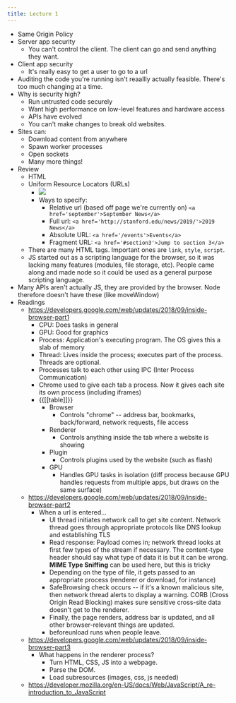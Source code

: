 ```yaml
---
title: Lecture 1
---
```

- Same Origin Policy
- Server app security
    - You can't control the client. The client can go and send anything they want.
- Client app security
    - It's really easy to get a user to go to a url
- Auditing the code you're running isn't reaallly actually feasible. There's too much changing at a time.
- Why is security high?
    - Run untrusted code securely
    - Want high performance on low-level features and hardware access
    - APIs have evolved
    - You can't make changes to break old websites.
- Sites can:
    - Download content from anywhere
    - Spawn worker processes
    - Open sockets
    - Many more things!
- Review
    - HTML
    - Uniform Resource Locators (URLs)
        - ![](https://firebasestorage.googleapis.com/v0/b/firescript-577a2.appspot.com/o/imgs%2Fapp%2Faeonneo%2FeiDo0fZQKv.png?alt=media&token=05812bfa-b065-462d-be44-db2857e3ba0b)
        - Ways to specify:
            - Relative url (based off page we're currently on) `<a href='september'>September News</a>`
            - Full url: `<a href='http://stanford.edu/news/2019/'>2019 News</a>`
            - Absolute URL: `<a href='/events'>Events</a>`
            - Fragment URL: `<a href='#section3'>Jump to section 3</a>`
    - There are many HTML tags. Important ones are `link`, `style`, `script`.
    - JS started out as a scripting language for the browser, so it was lacking many features (modules, file storage, etc). People came along and made node so it could be used as a general purpose scripting language.
- Many APIs aren't actually JS, they are provided by the browser. Node therefore doesn't have these (like moveWindow)
- Readings
    - https://developers.google.com/web/updates/2018/09/inside-browser-part1
        - CPU: Does tasks in general
        - GPU: Good for graphics
        - Process: Application's executing program. The OS gives this a slab of memory
        - Thread: Lives inside the process; executes part of the process. Threads are optional.
        - Processes talk to each other using IPC (Inter Process Communication)
        - Chrome used to give each tab a process. Now it gives each site its own process (including iframes)
        - {{[[table]]}}
            - Browser
                - Controls "chrome" -- address bar, bookmarks, back/forward, network requests, file access
            - Renderer
                - Controls anything inside the tab where a website is showing
            - Plugin
                - Controls plugins used by the website (such as flash)
            - GPU
                - Handles GPU tasks in isolation (diff process because GPU handles requests from multiple apps, but draws on the same surface)
    - https://developers.google.com/web/updates/2018/09/inside-browser-part2
        - When a url is entered...
            - UI thread initiates network call to get site content. Network thread goes through appropriate protocols like DNS lookup and establishing TLS
            - Read response: Payload comes in; network thread looks at first few types of the stream if necessary. The content-type header should say what type of data it is but it can be wrong. **MIME Type Sniffing** can be used here, but this is tricky
            - Depending on the type of file, it gets passed to an appropriate process (renderer or download, for instance)
            - SafeBrowsing check occurs -- if it's a known malicious site, then network thread alerts to display a warning. CORB (Cross Origin Read Blocking) makes sure sensitive cross-site data doesn't get to the renderer.
            - Finally, the page renders, address bar is updated, and all other browser-relevant things are updated.
            - beforeunload runs when people leave.
    - https://developers.google.com/web/updates/2018/09/inside-browser-part3
        - What happens in the renderer process?
            - Turn HTML, CSS, JS into a webpage. 
            - Parse the DOM. 
            - Load subresources (images, css, js needed)
    - https://developer.mozilla.org/en-US/docs/Web/JavaScript/A_re-introduction_to_JavaScript

